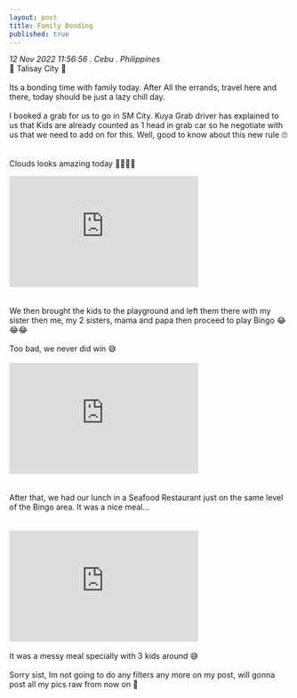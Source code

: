 ```yaml
---
layout: post
title: Family Bonding
published: true
---
```

_12 Nov 2022 11:56:56 . Cebu . Philippines_
<br>
📍 Talisay City 📍
<br>
<br>
Its a bonding time with family today. After All the errands, travel here and there, today should be just a lazy chill day.
<br>
<br>
I booked a grab for us to go in SM City. Kuya Grab driver has explained to us that Kids are already counted as 1 head in grab car so he negotiate with us that we need to add on for this. Well, good to know about this new rule 🙄
<br>
<br>
<br>
Clouds looks amazing today 💭💭💭💭
<iframe width="340" height="200" src="https://www.youtube.com/embed/1e0TdxSDt3A" frameborder="0" allow="accelerometer; autoplay; encrypted-media; gyroscope; picture-in-picture" allowfullscreen></iframe>
<br>
<br>
<br>
We then brought the kids to the playground and left them there with my sister then me, my 2 sisters, mama and papa then proceed to play Bingo 😂😂😂
<br>
<br>
Too bad, we never did win 😅
<br>
<br>
<iframe width="340" height="200" src="https://www.youtube.com/embed/c3-kVXHXwJ0" frameborder="0" allow="accelerometer; autoplay; encrypted-media; gyroscope; picture-in-picture" allowfullscreen></iframe>
<br>
<br>
<br>
After that, we had our lunch in a Seafood Restaurant just on the same level of the Bingo area. It was a nice meal...
<br>
<br>
<br>
<iframe width="340" height="200" src="https://www.youtube.com/embed/6mCwMBLf2AU" frameborder="0" allow="accelerometer; autoplay; encrypted-media; gyroscope; picture-in-picture" allowfullscreen></iframe>
<br>
<br>
It was a messy meal specially with 3 kids around 😅
<br>
<br>
Sorry sist, Im not going to do any filters any more on my post, will gonna post all my pics raw from now on 🤭
